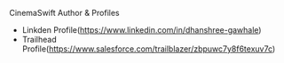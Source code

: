 CinemaSwift
Author & Profiles
- Linkden Profile(https://www.linkedin.com/in/dhanshree-gawhale)
- Trailhead Profile(https://www.salesforce.com/trailblazer/zbpuwc7y8f6texuv7c)

